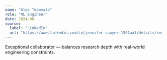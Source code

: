 ```yaml
---
name: "Alex Teammate"
role: "ML Engineer"
date: 2024-06
source:
  label: "LinkedIn"
  url: "https://www.linkedin.com/in/jennifer-sawyer-1591aa5/details/recommendations/?detailScreenTabIndex=0"
---
```

Exceptional collaborator — balances research depth with real-world engineering constraints.

